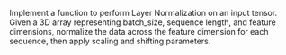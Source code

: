 Implement a function to perform Layer Normalization on an input tensor. Given a 3D array representing batch_size, sequence length, and feature dimensions, normalize the data across the feature dimension for each sequence, then apply scaling and shifting parameters.
